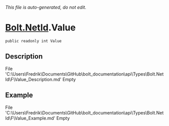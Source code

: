 *This file is auto-generated, do not edit.*

# [Bolt.NetId](Types/Bolt.NetId.md).Value
`public readonly int Value`
## Description
File 'C:\Users\Fredrik\Documents\GitHub\bolt_documentation\api\Types\Bolt.NetId\F\Value_Description.md' Empty
## Example
File 'C:\Users\Fredrik\Documents\GitHub\bolt_documentation\api\Types\Bolt.NetId\F\Value_Example.md' Empty
